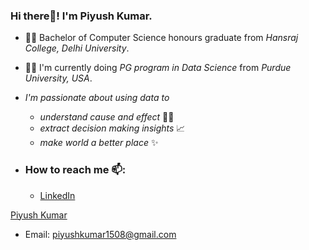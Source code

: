 ### Hi there👋! I'm Piyush Kumar.
  - 👨‍🎓 Bachelor of Computer Science honours graduate from _Hansraj College, Delhi University_.
  - 👨‍🎓 I'm currently doing _PG program in Data Science_ from _Purdue University, USA_.
  - _I'm passionate about using data to_
     - _understand cause and effect_ 👨‍💻
     - _extract decision making insights_ 📈
     - _make world a better place_ ✨
     
- ### How to reach me 📫: 
  - [LinkedIn](https://www.linkedin.com/in/piyush-kumar-708826180)
<div class="badge-base LI-profile-badge" data-locale="en_US" data-size="medium" data-theme="dark" data-type="HORIZONTAL" data-vanity="piyush-kumar-708826180" data-       version="v1"><a class="badge-base__link LI-simple-link" href="https://in.linkedin.com/in/piyush-kumar-708826180?trk=profile-badge">Piyush Kumar</a></div>
              
  - Email: piyushkumar1508@gmail.com


<!--
**piyushkumar08/piyushkumar08** is a ✨ _special_ ✨ repository because its `README.md` (this file) appears on your GitHub profile.
 
-->
